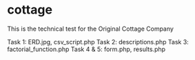 # cottage
This is the technical test for the Original Cottage Company


Task 1: ERD.jpg, csv_script.php
Task 2: descriptions.php
Task 3: factorial_function.php
Task 4 & 5: form.php, results.php
